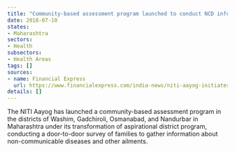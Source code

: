 ```yaml
---
title: "Community-based assessment program launched to conduct NCD information surveys"
date: 2018-07-10
states:
- Maharashtra
sectors:
- Health
subsectors:
- Health Areas
tags: []
sources:
- name: Financial Express
  url: https://www.financialexpress.com/india-news/niti-aayog-initiates-community-based-assessment-programme-for-ncds-in-four-maharashtra-districts/1232085/
details: []
---
```


The NITI Aayog has launched a community-based assessment program in the districts of Washim, Gadchiroli, Osmanabad, and Nandurbar in Maharashtra under its transformation of aspirational district program, conducting a door-to-door survey of families to gather information about non-communicable diseases and other ailments.
